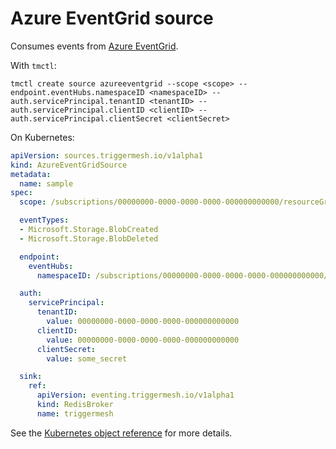 # Azure EventGrid source

Consumes events from [Azure EventGrid](https://learn.microsoft.com/en-us/azure/event-grid/overview).

With `tmctl`:

```
tmctl create source azureeventgrid --scope <scope> --endpoint.eventHubs.namespaceID <namespaceID> --auth.servicePrincipal.tenantID <tenantID> --auth.servicePrincipal.clientID <clientID> --auth.servicePrincipal.clientSecret <clientSecret>
```

On Kubernetes:

```yaml
apiVersion: sources.triggermesh.io/v1alpha1
kind: AzureEventGridSource
metadata:
  name: sample
spec:
  scope: /subscriptions/00000000-0000-0000-0000-000000000000/resourceGroups/MyGroup/providers/Microsoft.Storage/storageAccounts/MyBlobStorage

  eventTypes:
  - Microsoft.Storage.BlobCreated
  - Microsoft.Storage.BlobDeleted

  endpoint:
    eventHubs:
      namespaceID: /subscriptions/00000000-0000-0000-0000-000000000000/resourceGroups/MyGroup/providers/Microsoft.EventHub/namespaces/MyNamespace

  auth:
    servicePrincipal:
      tenantID:
        value: 00000000-0000-0000-0000-000000000000
      clientID:
        value: 00000000-0000-0000-0000-000000000000
      clientSecret:
        value: some_secret

  sink:
    ref:
      apiVersion: eventing.triggermesh.io/v1alpha1
      kind: RedisBroker
      name: triggermesh
```

See the [Kubernetes object reference](../../reference/sources/#sources.triggermesh.io/v1alpha1.AzureEventGridSource) for more details.
